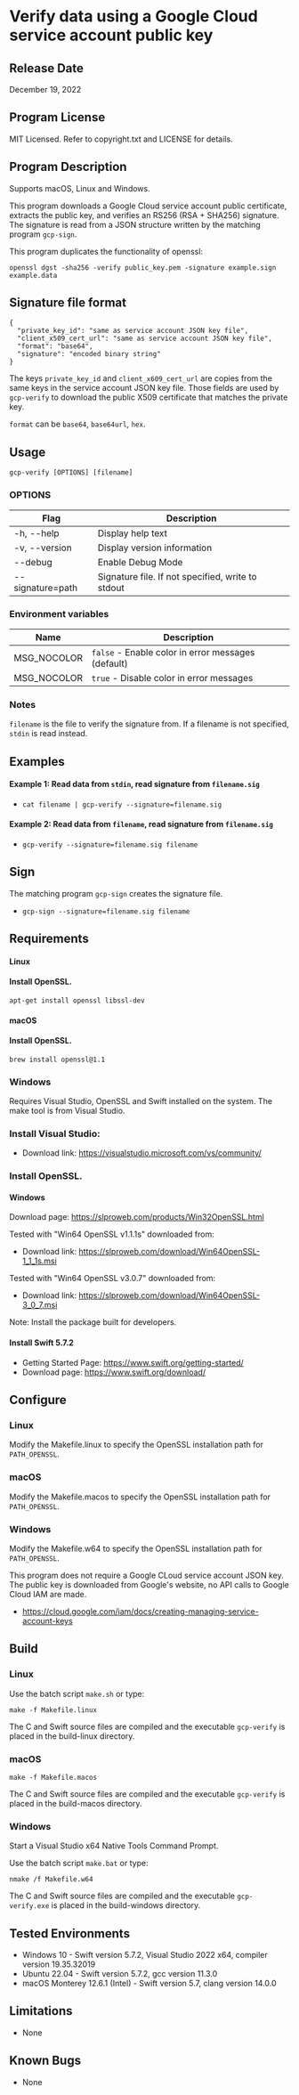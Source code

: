 # Verify data using a Google Cloud service account public key

## Release Date
December 19, 2022

## Program License

MIT Licensed. Refer to copyright.txt and LICENSE for details.

## Program Description

Supports macOS, Linux and Windows.

This program downloads a Google Cloud service account public certificate, extracts the public key, and verifies an RS256 (RSA + SHA256) signature. The signature is read from a JSON structure written by the matching program `gcp-sign`.

This program duplicates the functionality of openssl:

`openssl dgst -sha256 -verify public_key.pem -signature example.sign example.data`

## Signature file format

```
{
  "private_key_id": "same as service account JSON key file",
  "client_x509_cert_url": "same as service account JSON key file",
  "format": "base64",
  "signature": "encoded binary string"
}
```

The keys `private_key_id` and `client_x609_cert_url` are copies from the same keys in the service account JSON key file. Those fields are used by `gcp-verify` to download the public X509 certificate that matches the private key.

`format` can be `base64`, `base64url`, `hex`.

## Usage

`gcp-verify [OPTIONS] [filename]`

### OPTIONS
| Flag             | Description                 |
|------------------|-----------------------------|
| -h, --help       | Display help text           |
| -v, --version    | Display version information |
| --debug          | Enable Debug Mode           |
| --signature=path | Signature file. If not specified, write to stdout |

### Environment variables
| Name            | Description                 |
|-----------------|-----------------------------|
| MSG_NOCOLOR     | `false` - Enable color in error messages (default) |
| MSG_NOCOLOR     | `true`  - Disable color in error messages |

### Notes

`filename` is the file to verify the signature from. If a filename is not specified, `stdin` is read instead.

## Examples

#### Example 1: Read data from `stdin`, read signature from `filename.sig`
 - `cat filename | gcp-verify --signature=filename.sig`

#### Example 2: Read data from `filename`, read signature from `filename.sig`
 - `gcp-verify --signature=filename.sig filename`

## Sign

The matching program `gcp-sign` creates the signature file.

 - `gcp-sign --signature=filename.sig filename`

## Requirements

#### Linux

#### Install OpenSSL.
`apt-get install openssl libssl-dev`

#### macOS

#### Install OpenSSL.
`brew install openssl@1.1`

### Windows
Requires Visual Studio, OpenSSL and Swift installed on the system. The make tool is from Visual Studio.

### Install Visual Studio:

 - Download link: https://visualstudio.microsoft.com/vs/community/

### Install OpenSSL.

#### Windows

Download page: https://slproweb.com/products/Win32OpenSSL.html

Tested with "Win64 OpenSSL v1.1.1s" downloaded from:
 - Download link: https://slproweb.com/download/Win64OpenSSL-1_1_1s.msi

 Tested with "Win64 OpenSSL v3.0.7" downloaded from:
 - Download link: https://slproweb.com/download/Win64OpenSSL-3_0_7.msi

Note: Install the package built for developers.

#### Install Swift 5.7.2

 - Getting Started Page: https://www.swift.org/getting-started/
 - Download page: https://www.swift.org/download/


## Configure

### Linux
Modify the Makefile.linux to specify the OpenSSL installation path for `PATH_OPENSSL`.

### macOS
Modify the Makefile.macos to specify the OpenSSL installation path for `PATH_OPENSSL`.

### Windows
Modify the Makefile.w64 to specify the OpenSSL installation path for `PATH_OPENSSL`.

This program does not require a Google CLoud service account JSON key. The public key is downloaded from Google's website, no API calls to Google Cloud IAM are made.

 - https://cloud.google.com/iam/docs/creating-managing-service-account-keys

## Build

### Linux

Use the batch script `make.sh` or type:

`make -f Makefile.linux`

The C and Swift source files are compiled and the executable `gcp-verify` is placed in the build-linux directory.

### macOS

`make -f Makefile.macos`

The C and Swift source files are compiled and the executable `gcp-verify` is placed in the build-macos directory.

### Windows

Start a Visual Studio x64 Native Tools Command Prompt.

Use the batch script `make.bat` or type:

`nmake /f Makefile.w64`

The C and Swift source files are compiled and the executable `gcp-verify.exe` is placed in the build-windows directory.

## Tested Environments
 - Windows 10 - Swift version 5.7.2, Visual Studio 2022 x64, compiler version 19.35.32019
 - Ubuntu 22.04 - Swift version 5.7.2, gcc version 11.3.0
 - macOS Monterey 12.6.1 (Intel) - Swift version 5.7, clang version 14.0.0

## Limitations
 - None

## Known Bugs
 - None
